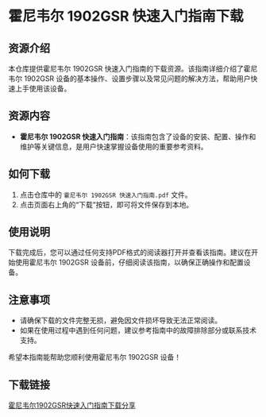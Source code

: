 # 霍尼韦尔 1902GSR 快速入门指南下载

## 资源介绍

本仓库提供霍尼韦尔 1902GSR 快速入门指南的下载资源。该指南详细介绍了霍尼韦尔 1902GSR 设备的基本操作、设置步骤以及常见问题的解决方法，帮助用户快速上手使用该设备。

## 资源内容

- **霍尼韦尔 1902GSR 快速入门指南**：该指南包含了设备的安装、配置、操作和维护等关键信息，是用户快速掌握设备使用的重要参考资料。

## 如何下载

1. 点击仓库中的 `霍尼韦尔 1902GSR 快速入门指南.pdf` 文件。
2. 点击页面右上角的“下载”按钮，即可将文件保存到本地。

## 使用说明

下载完成后，您可以通过任何支持PDF格式的阅读器打开并查看该指南。建议在开始使用霍尼韦尔 1902GSR 设备前，仔细阅读该指南，以确保正确操作和配置设备。

## 注意事项

- 请确保下载的文件完整无损，避免因文件损坏导致无法正常阅读。
- 如果在使用过程中遇到任何问题，建议参考指南中的故障排除部分或联系技术支持。

希望本指南能帮助您顺利使用霍尼韦尔 1902GSR 设备！

## 下载链接

[霍尼韦尔1902GSR快速入门指南下载分享](https://pan.quark.cn/s/2abe26d5cefa)
